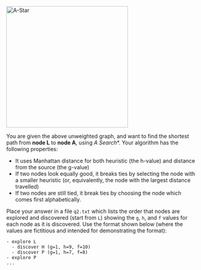 
<div class="showcase">
    <img src="{{ site.url }}/homework/img/astar.jpg" alt="A-Star" width="320"/>
</div>

You are given the above unweighted graph, and want to find the shortest path from **node L** to **node A**, using **A* Search**. 
 Your algorithm has the following properties:

- It uses Manhattan distance for both heuristic (the h-value) and distance from the source (the g-value)
- If two nodes look equally good, it breaks ties by selecting the node with a smaller heuristic (or, equivalently, the node with the largest distance travelled)
- If two nodes are still tied, it break ties by choosing the node which comes first alphabetically.

Place your answer in a file `q2.txt` which lists the order that nodes are explored and discovered (start from `L`) showing the `g`, `h`, and `f` values for each node as it is discovered. Use the format shown below (where the values are fictitious and intended for demonstrating the format):

```
- explore L
  - discover H (g=1, h=9, f=10)
  - discover P (g=1, h=7, f=8)
- explore P
...
```
